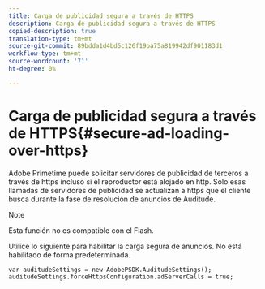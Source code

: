 ```yaml
---
title: Carga de publicidad segura a través de HTTPS
description: Carga de publicidad segura a través de HTTPS
copied-description: true
translation-type: tm+mt
source-git-commit: 89bdda1d4bd5c126f19ba75a819942df901183d1
workflow-type: tm+mt
source-wordcount: '71'
ht-degree: 0%

---
```



# Carga de publicidad segura a través de HTTPS{#secure-ad-loading-over-https}

Adobe Primetime puede solicitar servidores de publicidad de terceros a través de https incluso si el reproductor está alojado en http. Solo esas llamadas de servidores de publicidad se actualizan a https que el cliente busca durante la fase de resolución de anuncios de Auditude.

>[!NOTE]
>
>Esta función no es compatible con el Flash.

Utilice lo siguiente para habilitar la carga segura de anuncios. No está habilitado de forma predeterminada.

```
var auditudeSettings = new AdobePSDK.AuditudeSettings(); 
auditudeSettings.forceHttpsConfiguration.adServerCalls = true;
```
